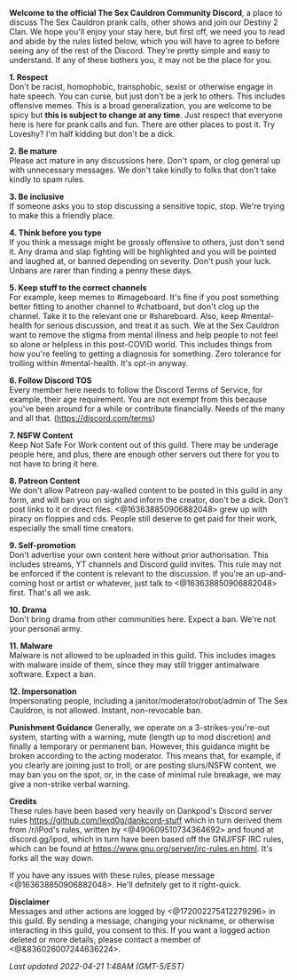 **Welcome to the official The Sex Cauldron Community Discord**, a place to discuss The Sex Cauldron prank calls, other shows and join our Destiny 2 Clan. We hope you'll enjoy your stay here, but first off, we need you to read and abide by the rules listed below, which you will have to agree to before seeing any of the rest of the Discord. They're pretty simple and easy to understand. If any of these bothers you, it may not be the place for you.

**1. Respect**  
    Don't be racist, homophobic, transphobic, sexist or otherwise engage in hate speech. You can curse, but just don't be a jerk to others. This includes offensive memes. This is a broad generalization, you are welcome to be spicy but **this is subject to change at any time**. Just respect that everyone here is here for prank calls and fun. There are other places to post it. Try Loveshy? I'm half kidding but don't be a dick.

**2. Be mature**  
    Please act mature in any discussions here. Don't spam, or clog general up with unnecessary messages. We don't take kindly to folks that don't take kindly to spam rules.

**3. Be inclusive**  
    If someone asks you to stop discussing a sensitive topic, stop. We're trying to make this a friendly place. 

**4. Think before you type**  
    If you think a message might be grossly offensive to others, just don't send it. Any drama and slap fighting will be highlighted and you will be pointed and laughed at, or banned depending on severity. Don't push your luck. Unbans are rarer than finding a penny these days.

**5. Keep stuff to the correct channels**  
    For example, keep memes to #imageboard. It's fine if you post something better fitting to another channel to #chatboard, but don't clog up the channel. Take it to the relevant one or #shareboard. Also, keep #mental-health for serious discussion, and treat it as such. We at the Sex Cauldron want to remove the stigma from mental illness and help people to not feel so alone or helpless in this post-COVID world. This includes things from how you're feeling to getting a diagnosis for something. Zero tolerance for trolling within #mental-health. It's opt-in anyway.

**6. Follow Discord TOS**  
    Every member here needs to follow the Discord Terms of Service, for example, their age requirement. You are not exempt from this because you've been around for a while or contribute financially. Needs of the many and all that. (<https://discord.com/terms>)

**7. NSFW Content**  
    Keep Not Safe For Work content out of this guild. There may be underage people here, and plus, there are enough other servers out there for you to not have to bring it here.

**8. Patreon Content**  
    We don't allow Patreon pay-walled content to be posted in this guild in any form, and will ban you on sight and inform the creator, don't be a dick. Don't post links to it or direct files. <@163638850906882048> grew up with piracy on floppies and cds. People still deserve to get paid for their work, especially the small time creators. 

**9. Self-promotion**  
    Don't advertise your own content here without prior authorisation. This includes streams, YT channels and Discord guild invites. This rule may not be enforced if the content is relevant to the discussion. If you're an up-and-coming host or artist or whatever, just talk to <@163638850906882048> first. That's all we ask.

**10. Drama**  
    Don't bring drama from other communities here. Expect a ban. We're not your personal army.
    
**11. Malware**  
    Malware is not allowed to be uploaded in this guild. This includes images with malware inside of them, since they may still trigger antimalware software. Expect a ban.

**12. Impersonation**  
    Impersonating people, including a janitor/moderator/robot/admin of The Sex Cauldron, is not allowed. Instant, non-revocable ban.

**Punishment Guidance**
    Generally, we operate on a 3-strikes-you're-out system, starting with a warning, mute (length up to mod discretion) and finally a temporary or permanent ban.
However, this guidance might be broken according to the acting moderator. This means that, for example, if you clearly are joining just to troll, or are posting slurs/NSFW content, we may ban you on the spot, or, in the case of minimal rule breakage, we may give a non-strike verbal warning.

**Credits**  
These rules have been based very heavily on Dankpod's Discord server rules <https://github.com/lexd0g/dankcord-stuff> which in turn derived them from /r/iPod's rules, written by <@490609510734364692> and found at discord.gg/ipod, which in turn have been based off the GNU/FSF IRC rules, which can be found at <https://www.gnu.org/server/irc-rules.en.html>. It's forks all the way down.

If you have any issues with these rules, please message <@163638850906882048>. He'll defnitely get to it right-quick.

**Disclaimer**  
Messages and other actions are logged by <@172002275412279296> in this guild. By sending a message, changing your nickname, or otherwise interacting in this guild, you consent to this. If you want a logged action deleted or more details, please contact a member of <@&836026007244636224>.

*Last updated 2022-04-21 1:48AM (GMT-5/EST)*
